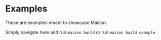 # Examples

These are examples meant to showcase Maison.

Simply navigate here and run `maison build` or run `maison build example`.
